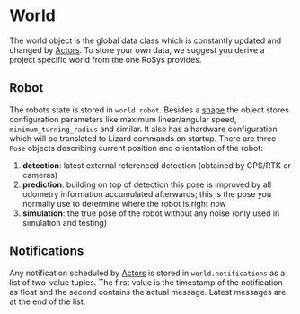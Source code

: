# World

The world object is the global data class which is constantly updated and changed by [Actors](actors.md).
To store your own data, we suggest you derive a project specific world from the one RoSys provides.

## Robot

The robots state is stored in `world.robot`.
Besides a [shape](user_interface.md#robot-and-shape) the object stores configuration parameters like maximum linear/angular speed, `minimum_turning_radius` and similar.
It also has a hardware configuration which will be translated to Lizard commands on startup.
There are three `Pose` objects describing current position and orientation of the robot:

1. **detection**: latest external referenced detection (obtained by GPS/RTK or cameras)
2. **prediction**: building on top of detection this pose is improved by all odometry information accumulated afterwards; this is the pose you normally use to determine where the robot is right now
3. **simulation**: the true pose of the robot without any noise (only used in simulation and testing)

## Notifications

Any notification scheduled by [Actors](actors.md#notifications) is stored in `world.notifications` as a list of two-value tuples.
The first value is the timestamp of the notification as float and the second contains the actual message.
Latest messages are at the end of the list.
